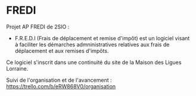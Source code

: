 # FREDI

Projet AP FREDI de 2SIO : 

- F.R.E.D.I (Frais de déplacement et remise d'impôt) 
est un logiciel visant à faciliter les démarches admninistratives relatives aux frais de déplacement et aux remises d'impôts.

Ce logiciel s'inscrit dans une continuité du site de la Maison des Ligues Lorraine. 

Suivi de l'organisation et de l'avancement : https://trello.com/b/eRW868V0/organisation
